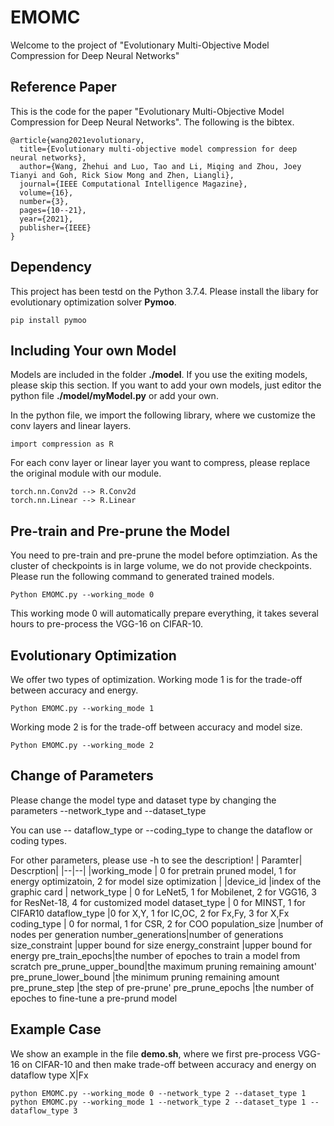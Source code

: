 
# EMOMC

Welcome to the project of "Evolutionary Multi-Objective Model Compression for Deep Neural Networks" 

## Reference Paper
This is the code for the paper "Evolutionary Multi-Objective Model Compression for Deep Neural Networks". The following is the bibtex.

    @article{wang2021evolutionary,
      title={Evolutionary multi-objective model compression for deep neural networks},
      author={Wang, Zhehui and Luo, Tao and Li, Miqing and Zhou, Joey Tianyi and Goh, Rick Siow Mong and Zhen, Liangli},
      journal={IEEE Computational Intelligence Magazine},
      volume={16},
      number={3},
      pages={10--21},
      year={2021},
      publisher={IEEE}
    }

## Dependency

This project has been testd on the Python 3.7.4. Please install the libary for evolutionary optimization solver **Pymoo**.

    pip install pymoo

## Including Your own Model

Models are included in the folder **./model**. If you use the exiting models, please skip this section. If you want to add your own models, just editor the python file **./model/myModel.py** or add your own.

In the python file, we import the following library, where we customize the conv layers and linear layers.

    import compression as R

For each conv layer or linear layer you want to compress, please replace the original module with our module. 

    torch.nn.Conv2d --> R.Conv2d
    torch.nn.Linear --> R.Linear


## Pre-train and Pre-prune the Model

You need to pre-train and pre-prune the model before optimziation. As the cluster of checkpoints is in large volume, we do not provide checkpoints. Please run the following command to generated trained models.

    Python EMOMC.py --working_mode 0
This working mode 0 will automatically prepare everything, it takes several hours to pre-process the VGG-16 on CIFAR-10.
## Evolutionary Optimization
We offer two types of optimization. Working mode 1 is for the trade-off between accuracy and energy.

    Python EMOMC.py --working_mode 1

 Working mode 2 is for the trade-off between accuracy and model size.

    Python EMOMC.py --working_mode 2

## Change of Parameters

Please change the model type and dataset type by changing the parameters --network_type and --dataset_type

You can use -- dataflow_type or --coding_type to change the dataflow or coding types. 

For other parameters, please use -h to see the description!
| Paramter|  Descrption|
|--|--|
|working_mode | 0 for pretrain pruned model, 1 for energy optimizatoin, 2 for model size optimization |
|device_id |index of the graphic card |
 network_type          |  0 for LeNet5, 1 for Mobilenet, 2 for VGG16, 3 for ResNet-18, 4 for customized model
dataset_type  | 0 for MINST, 1 for CIFAR10
  dataflow_type |0 for  X,Y, 1 for IC,OC, 2 for Fx,Fy, 3 for X,Fx
coding_type | 0 for normal, 1 for CSR, 2 for COO
population_size |number of nodes per generation
number_generations|number of generations
size_constraint |upper bound for size
energy_constraint |upper bound for energy
pre_train_epochs|the number of epoches to train a model from scratch
pre_prune_upper_bound|the maximum pruning remaining amount'
pre_prune_lower_bound |the minimum pruning remaining amount
pre_prune_step |the step of pre-prune'
pre_prune_epochs |the number of epoches to fine-tune a pre-prund model


## Example Case

We show an example in the file **demo.sh**, where we first pre-process VGG-16 on CIFAR-10 and then make trade-off between accuracy and energy on dataflow type X|Fx

    python EMOMC.py --working_mode 0 --network_type 2 --dataset_type 1
    python EMOMC.py --working_mode 1 --network_type 2 --dataset_type 1 --dataflow_type 3
    
